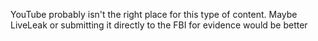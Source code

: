 YouTube probably isn't the right place for this type of content. Maybe LiveLeak or submitting it directly to the FBI for evidence would be better
